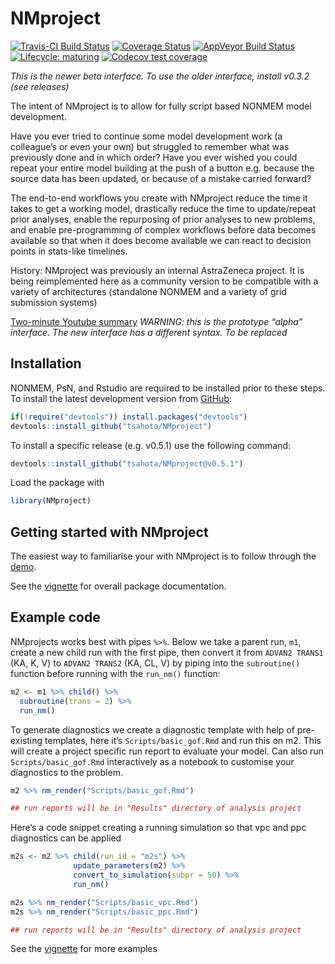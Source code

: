 
<!-- README.md is generated from README.Rmd. Please edit that file -->

# NMproject

<!-- badges: start -->

[![Travis-CI Build
Status](https://travis-ci.org/tsahota/NMproject.svg?branch=master)](https://travis-ci.org/tsahota/NMproject)
[![Coverage
Status](https://coveralls.io/repos/github/tsahota/NMproject/badge.svg?branch=master)](https://coveralls.io/github/tsahota/NMproject?branch=master)
[![AppVeyor Build
Status](https://ci.appveyor.com/api/projects/status/github/tsahota/NMproject?branch=master&svg=true)](https://ci.appveyor.com/project/tsahota/NMproject)
[![Lifecycle:
maturing](https://img.shields.io/badge/lifecycle-maturing-blue.svg)](https://lifecycle.r-lib.org/articles/stages.html)
[![Codecov test
coverage](https://codecov.io/gh/tsahota/NMproject/branch/master/graph/badge.svg)](https://codecov.io/gh/tsahota/NMproject?branch=master)
<!-- badges: end -->

*This is the newer beta interface. To use the older interface, install
v0.3.2 (see releases)*

The intent of NMproject is to allow for fully script based NONMEM model
development.

Have you ever tried to continue some model development work (a
colleague’s or even your own) but struggled to remember what was
previously done and in which order? Have you ever wished you could
repeat your entire model building at the push of a button e.g. because
the source data has been updated, or because of a mistake carried
forward?

The end-to-end workflows you create with NMproject reduce the time it
takes to get a working model, drastically reduce the time to
update/repeat prior analyses, enable the repurposing of prior analyses
to new problems, and enable pre-programming of complex workflows before
data becomes available so that when it does become available we can
react to decision points in stats-like timelines.

History: NMproject was previously an internal AstraZeneca project. It is
being reimplemented here as a community version to be compatible with a
variety of architectures (standalone NONMEM and a variety of grid
submission systems)

[Two-minute Youtube
summary](https://www.youtube.com/watch?v=b7oBb6QZub8) *WARNING: this is
the prototype “alpha” interface. The new interface has a different
syntax. To be replaced*

<!-- old pictures
<img src=https://user-images.githubusercontent.com/18026277/26879195-79b6f4c0-4b90-11e7-8228-01b117e64a12.png width=24.6% /><img src=https://user-images.githubusercontent.com/18026277/26879231-a046cfc0-4b90-11e7-9dbf-666086f32b9d.png width=24.5% /><img src=https://user-images.githubusercontent.com/18026277/26879238-a4a94fc0-4b90-11e7-8e8f-1b12a03f912d.png width=24.5% /><img src=https://user-images.githubusercontent.com/18026277/26879240-a7a53ebe-4b90-11e7-80fa-74bef643db29.png width=24.5% />
-->

## Installation

NONMEM, PsN, and Rstudio are required to be installed prior to these
steps. To install the latest development version from
[GitHub](https://github.com/):

``` r
if(!require("devtools")) install.packages("devtools")
devtools::install_github("tsahota/NMproject")
```

To install a specific release (e.g. v0.5.1) use the following command:

``` r
devtools::install_github("tsahota/NMproject@v0.5.1")
```

Load the package with

``` r
library(NMproject)
```

## Getting started with NMproject

The easiest way to familiarise your with NMproject is to follow through
the
[demo](https://tsahota.github.io/NMproject/articles/NMproject.html#demo-learn-by-doing-1).

See the
[vignette](https://tsahota.github.io/NMproject/articles/NMproject.html)
for overall package documentation.

## Example code

NMprojects works best with pipes `%>%`. Below we take a parent run,
`m1`, create a new child run with the first pipe, then convert it from
`ADVAN2 TRANS1` (KA, K, V) to `ADVAN2 TRANS2` (KA, CL, V) by piping into
the `subroutine()` function before running with the `run_nm()` function:

``` r
m2 <- m1 %>% child() %>%
  subroutine(trans = 2) %>%
  run_nm()
```

To generate diagnostics we create a diagnostic template with help of
pre-existing templates, here it’s `Scripts/basic_gof.Rmd` and run this
on m2. This will create a project specific run report to evaluate your
model. Can also run `Scripts/basic_gof.Rmd` interactively as a notebook
to customise your diagnostics to the problem.

``` r
m2 %>% nm_render("Scripts/basic_gof.Rmd")

## run reports will be in "Results" directory of analysis project
```

Here’s a code snippet creating a running simulation so that vpc and ppc
diagnostics can be applied

``` r
m2s <- m2 %>% child(run_id = "m2s") %>%
              update_parameters(m2) %>%
              convert_to_simulation(subpr = 50) %>%
              run_nm()

m2s %>% nm_render("Scripts/basic_vpc.Rmd")
m2s %>% nm_render("Scripts/basic_ppc.Rmd")

## run reports will be in "Results" directory of analysis project
```

See the
[vignette](https://tsahota.github.io/NMproject/articles/NMproject.html)
for more examples

